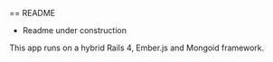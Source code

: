 == README

 * Readme under construction

This app runs on a hybrid Rails 4, Ember.js and Mongoid framework. 
